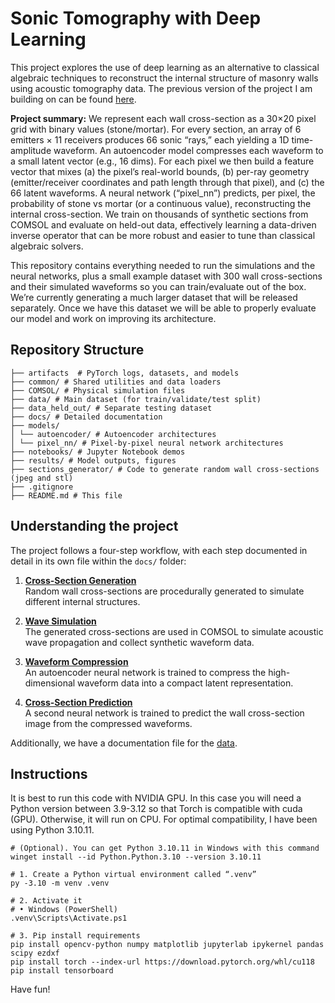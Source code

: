 # Sonic Tomography with Deep Learning

This project explores the use of deep learning as an alternative to classical algebraic techniques to reconstruct the internal structure of masonry walls using acoustic tomography data. The previous version of the project I am building on can be found [here](https://saco.csic.es/s/k5ty8eazD85pd4M). 

**Project summary:** We represent each wall cross-section as a 30×20 pixel grid with binary values (stone/mortar). For every section, an array of 6 emitters × 11 receivers produces 66 sonic “rays,” each yielding a 1D time-amplitude waveform. An autoencoder model compresses each waveform to a small latent vector (e.g., 16 dims). For each pixel we then build a feature vector that mixes (a) the pixel’s real-world bounds, (b) per-ray geometry (emitter/receiver coordinates and path length through that pixel), and (c) the 66 latent waveforms. A neural network (“pixel_nn”) predicts, per pixel, the probability of stone vs mortar (or a continuous value), reconstructing the internal cross-section. We train on thousands of synthetic sections from COMSOL and evaluate on held-out data, effectively learning a data-driven inverse operator that can be more robust and easier to tune than classical algebraic solvers.

This repository contains everything needed to run the simulations and the neural networks, plus a small example dataset with 300 wall cross-sections and their simulated waveforms so you can train/evaluate out of the box. We’re currently generating a much larger dataset that will be released separately. Once we have this dataset we will be able to properly evaluate our model and work on improving its architecture.

## Repository Structure
```
├── artifacts  # PyTorch logs, datasets, and models
├── common/ # Shared utilities and data loaders
├── COMSOL/ # Physical simulation files
├── data/ # Main dataset (for train/validate/test split)
├── data_held_out/ # Separate testing dataset
├── docs/ # Detailed documentation
├── models/ 
│ └── autoencoder/ # Autoencoder architectures
│ └── pixel_nn/ # Pixel-by-pixel neural network architectures
├── notebooks/ # Jupyter Notebook demos
├── results/ # Model outputs, figures
├── sections_generator/ # Code to generate random wall cross-sections (jpeg and stl)
├── .gitignore
├── README.md # This file
```

## Understanding the project
The project follows a four-step workflow, with each step documented in detail in its own file within the `docs/` folder:

1. **[Cross-Section Generation](docs/sections_generator.md)**  
   Random wall cross-sections are procedurally generated to simulate different internal structures.

2. **[Wave Simulation](docs/comsol.md)**  
   The generated cross-sections are used in COMSOL to simulate acoustic wave propagation and collect synthetic waveform data.

3. **[Waveform Compression](docs/autoencoder.md)**  
   An autoencoder neural network is trained to compress the high-dimensional waveform data into a compact latent representation.

4. **[Cross-Section Prediction](docs/pixel_nn.md)**  
   A second neural network is trained to predict the wall cross-section image from the compressed waveforms.

Additionally, we have a documentation file for the [data](docs/data.md).

## Instructions

It is best to run this code with NVIDIA GPU. In this case you will need a Python version between 3.9-3.12 so that Torch is compatible with cuda (GPU). Otherwise, it will run on CPU. For optimal compatibility, I have been using Python 3.10.11.
```
# (Optional). You can get Python 3.10.11 in Windows with this command
winget install --id Python.Python.3.10 --version 3.10.11

# 1. Create a Python virtual environment called “.venv”
py -3.10 -m venv .venv

# 2. Activate it
# • Windows (PowerShell)
.venv\Scripts\Activate.ps1

# 3. Pip install requirements
pip install opencv-python numpy matplotlib jupyterlab ipykernel pandas scipy ezdxf
pip install torch --index-url https://download.pytorch.org/whl/cu118
pip install tensorboard
```

Have fun!